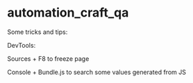 # automation_craft_qa

Some tricks and tips:

DevTools:

Sources + F8 to freeze page

Console + Bundle.js to search some values generated from JS


